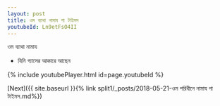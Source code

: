 ```yaml
---
layout: post
title: ওম ব্যাথা নামায গা টাইমস
youtubeId: Ln9etFsO4II
---
```

 
 
 ওম ব্যাথা নামায  
 
 -  যিনি গ্যাসের আকারে আছেন 
 
  
 
  
 
 
 
 
 
 


{% include youtubePlayer.html id=page.youtubeId %}
 
[Next]({{ site.baseurl }}{% link  split1/_posts/2018-05-21-ওম পরিধীনে নামায গা টাইমস.md%})
 
